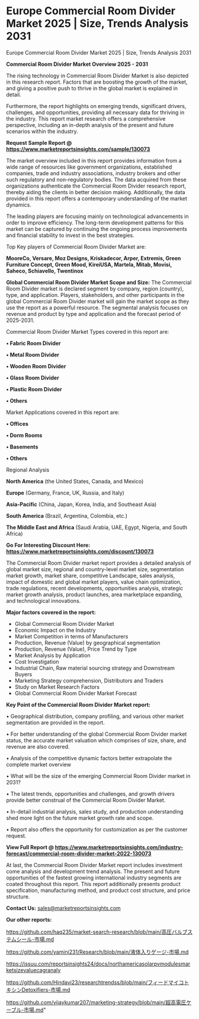 # Europe Commercial Room Divider Market 2025 | Size, Trends Analysis 2031
 Europe Commercial Room Divider Market 2025 | Size, Trends Analysis 2031

<Strong> Commercial Room Divider Market Overview 2025 - 2031</strong>

The rising technology in Commercial Room Divider Market is also depicted in this research report. Factors that are boosting the growth of the market, and giving a positive push to thrive in the global market is explained in detail.

Furthermore, the report highlights on emerging trends, significant drivers, challenges, and opportunities, providing all necessary data for thriving in the industry. This report market research offers a comprehensive perspective, including an in-depth analysis of the present and future scenarios within the industry.

<strong>Request Sample Report @ <a href=https://www.marketreportsinsights.com/sample/130073>https://www.marketreportsinsights.com/sample/130073</a></strong>

The market overview included in this report provides information from a wide range of resources like government organizations, established companies, trade and industry associations, industry brokers and other such regulatory and non-regulatory bodies. The data acquired from these organizations authenticate the Commercial Room Divider research report, thereby aiding the clients in better decision making. Additionally, the data provided in this report offers a contemporary understanding of the market dynamics.

The leading players are focusing mainly on technological advancements in order to improve efficiency. The long-term development patterns for this market can be captured by continuing the ongoing process improvements and financial stability to invest in the best strategies.

Top Key players of Commercial Room Divider Market are:

<strong>MooreCo, Versare, Moz Designs, Kriskadecor, Arper, Extremis, Green Furniture Concept, Green Mood, KireiUSA, Martela, Mitab, Movisi, Saheco, Schiavello, Twentinox</strong>

<strong><b>Global Commercial Room Divider Market Scope and Size:</b></strong>
The Commercial Room Divider market is declared segment by company, region (country), type, and application. Players, stakeholders, and other participants in the global Commercial Room Divider market will gain the market scope as they use the report as a powerful resource. The segmental analysis focuses on revenue and product by type and application and the forecast period of 2025-2031.

Commercial Room Divider Market Types covered in this report are:

<strong>• Fabric Room Divider

• Metal Room Divider

• Wooden Room Divider

• Glass Room Divider

• Plastic Room Divider

• Others</strong>

Market Applications covered in this report are:

<strong>• Offices

• Dorm Rooms

• Basements

• Others</strong> 

Regional Analysis

<strong>North America</strong> (the United States, Canada, and Mexico)

<strong>Europe</strong> (Germany, France, UK, Russia, and Italy)

<strong>Asia-Pacific</strong> (China, Japan, Korea, India, and Southeast Asia)

<strong>South America</strong> (Brazil, Argentina, Colombia, etc.)

<strong>The Middle East and Africa</strong> (Saudi Arabia, UAE, Egypt, Nigeria, and South Africa)

<strong>Go For Interesting Discount Here: <a href=https://www.marketreportsinsights.com/discount/130073>https://www.marketreportsinsights.com/discount/130073</a></strong>

The Commercial Room Divider market report provides a detailed analysis of global market size, regional and country-level market size, segmentation market growth, market share, competitive Landscape, sales analysis, impact of domestic and global market players, value chain optimization, trade regulations, recent developments, opportunities analysis, strategic market growth analysis, product launches, area marketplace expanding, and technological innovations.

<strong><b>Major factors covered in the report:</b></strong>
<ul>
  <li>Global Commercial Room Divider Market </li>
  <li>Economic Impact on the Industry</li>
  <li>Market Competition in terms of Manufacturers</li>
  <li>Production, Revenue (Value) by geographical segmentation</li>
  <li>Production, Revenue (Value), Price Trend by Type</li>
  <li>Market Analysis by Application</li>
  <li>Cost Investigation</li>
  <li>Industrial Chain, Raw material sourcing strategy and Downstream Buyers</li>
  <li>Marketing Strategy comprehension, Distributors and Traders</li>
  <li>Study on Market Research Factors</li>
  <li>Global Commercial Room Divider Market Forecast</li>
</ul>

<strong><b>Key Point of the Commercial Room Divider Market report:</b></strong>

• Geographical distribution, company profiling, and various other market segmentation are provided in the report.

• For better understanding of the global Commercial Room Divider market status, the accurate market valuation which comprises of size, share, and revenue are also covered.

• Analysis of the competitive dynamic factors better extrapolate the complete market overview

• What will be the size of the emerging Commercial Room Divider market in 2031?

• The latest trends, opportunities and challenges, and growth drivers provide better construal of the Commercial Room Divider Market.

• In-detail industrial analysis, sales study, and production understanding shed more light on the future market growth rate and scope.

• Report also offers the opportunity for customization as per the customer request.

<strong><b>View Full Report @ <a href=https://www.marketreportsinsights.com/industry-forecast/commercial-room-divider-market-2022-130073>https://www.marketreportsinsights.com/industry-forecast/commercial-room-divider-market-2022-130073</a></b></strong>


At last, the Commercial Room Divider Market report includes investment come analysis and development trend analysis. The present and future opportunities of the fastest growing international industry segments are coated throughout this report. This report additionally presents product specification, manufacturing method, and product cost structure, and price structure.

<strong>Contact Us:</strong>
sales@marketreportsinsights.com

<strong>Our other reports:</strong>

<a href=https://github.com/haq235/market-search-research/blob/main/高圧バルブステムシール-市場.md>https://github.com/haq235/market-search-research/blob/main/高圧バルブステムシール-市場.md</a>

<a href=https://github.com/yamini231/Research/blob/main/液体入りゲージ-市場.md>https://github.com/yamini231/Research/blob/main/液体入りゲージ-市場.md</a>

<a href=https://issuu.com/reportsinsights24/docs/northamericasolarpvmodulesmarketsizevaluecagranaly>https://issuu.com/reportsinsights24/docs/northamericasolarpvmodulesmarketsizevaluecagranaly</a>

<a href=https://github.com/Hindavi23/researchtrendss/blob/main/フィードマイコトキシンDetoxifiers-市場.md>https://github.com/Hindavi23/researchtrendss/blob/main/フィードマイコトキシンDetoxifiers-市場.md</a>

<a href=https://github.com/vijaykumar207/marketing-strategy/blob/main/超高電圧ケーブル-市場.md>https://github.com/vijaykumar207/marketing-strategy/blob/main/超高電圧ケーブル-市場.md</a>"

